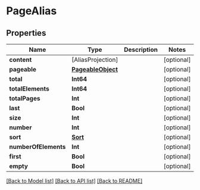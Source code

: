 # PageAlias

## Properties
Name | Type | Description | Notes
------------ | ------------- | ------------- | -------------
**content** | [AliasProjection] |  | [optional] 
**pageable** | [**PageableObject**](PageableObject) |  | [optional] 
**total** | **Int64** |  | [optional] 
**totalElements** | **Int64** |  | [optional] 
**totalPages** | **Int** |  | [optional] 
**last** | **Bool** |  | [optional] 
**size** | **Int** |  | [optional] 
**number** | **Int** |  | [optional] 
**sort** | [**Sort**](Sort) |  | [optional] 
**numberOfElements** | **Int** |  | [optional] 
**first** | **Bool** |  | [optional] 
**empty** | **Bool** |  | [optional] 

[[Back to Model list]](../README#documentation-for-models) [[Back to API list]](../README#documentation-for-api-endpoints) [[Back to README]](../README)


